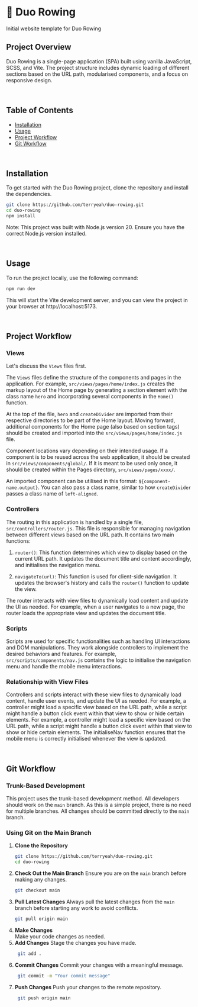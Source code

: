 # :rowboat: Duo Rowing 
Initial website template for Duo Rowing

## Project Overview
Duo Rowing is a single-page application (SPA) built using vanilla JavaScript, SCSS, and Vite. The project structure includes dynamic loading of different sections based on the URL path, modularised components, and a focus on responsive design.

<br>

## Table of Contents
- [Installation](#installation)
- [Usage](#usage)
- [Project Workflow](#project-workflow)
- [Git Workflow](#git-workflow)

<br>

## Installation
To get started with the Duo Rowing project, clone the repository and install the dependencies.

```bash
git clone https://github.com/terryeah/duo-rowing.git
cd duo-rowing
npm install
```
Note: This project was built with Node.js version 20. Ensure you have the correct Node.js version installed.

<br>

## Usage
To run the project locally, use the following command:

```bash
npm run dev
```

This will start the Vite development server, and you can view the project in your browser at http://localhost:5173.

<br>

## Project Workflow

### Views
Let's discuss the `Views` files first. <br>

The `Views` files define the structure of the components and pages in the application. For example, `src/views/pages/home/index.js` creates the markup layout of the Home page by generating a section element with the class name `hero` and incorporating several components in the `Home()` function. <br>

At the top of the file, `hero` and `createDivider` are imported from their respective directories to be part of the Home layout. Moving forward, additional components for the Home page (also based on section tags) should be created and imported into the `src/views/pages/home/index.js` file. <br>

Component locations vary depending on their intended usage. If a component is to be reused across the web application, it should be created in `src/views/components/global/`. If it is meant to be used only once, it should be created within the Pages directory, `src/views/pages/xxxx/`. <br>

An imported component can be utilised in this format: `${component-name.output}`. You can also pass a class name, similar to how `createDivider` passes a class name of `left-aligned`.

### Controllers
The routing in this application is handled by a single file, `src/controllers/router.js`. This file is responsible for managing navigation between different views based on the URL path. It contains two main functions:

1. `router()`: This function determines which view to display based on the current URL path. It updates the document title and content accordingly, and initialises the navigation menu.

2. `navigateTo(url)`: This function is used for client-side navigation. It updates the browser's history and calls the `router()` function to update the view.

The router interacts with view files to dynamically load content and update the UI as needed. For example, when a user navigates to a new page, the router loads the appropriate view and updates the document title.

### Scripts
Scripts are used for specific functionalities such as handling UI interactions and DOM manipulations. They work alongside controllers to implement the desired behaviors and features. For example, `src/scripts/components/nav.js` contains the logic to initialise the navigation menu and handle the mobile menu interactions.

### Relationship with View Files
 Controllers and scripts interact with these view files to dynamically load content, handle user events, and update the UI as needed. For example, a controller might load a specific view based on the URL path, while a script might handle a button click event within that view to show or hide certain elements. For example, a controller might load a specific view based on the URL path, while a script might handle a button click event within that view to show or hide certain elements. The initialiseNav function ensures that the mobile menu is correctly initialised whenever the view is updated.

<br>

## Git Workflow

### Trunk-Based Development
This project uses the trunk-based development method. All developers should work on the `main` branch. As this is a simple project, there is no need for multiple branches. All changes should be committed directly to the `main` branch.

### Using Git on the Main Branch
1. **Clone the Repository**
   ```bash
   git clone https://github.com/terryeah/duo-rowing.git
   cd duo-rowing
   ```
2. **Check Out the Main Branch**
   Ensure you are on the `main` branch before making any changes.
   ```bash
   git checkout main
   ```
3. **Pull Latest Changes**
	Always pull the latest changes from the `main` branch before starting any work to avoid conflicts.
   ```bash
   git pull origin main
   ```
4. **Make Changes**<br>
	Make your code changes as needed.<br>
5. **Add Changes**
	Stage the changes you have made.
   ```bash
	git add .
   ```
6. **Commit Changes**
	Commit your changes with a meaningful message.
   ```bash
	git commit -m "Your commit message"
   ```
7. **Push Changes**
	Push your changes to the remote repository.
   ```bash
	git push origin main
   ```

